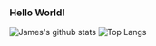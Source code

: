### Hello World!
![James's github stats](https://github-readme-stats.vercel.app/api?username=James-Oswald&count_private=true)
![Top Langs](https://github-readme-stats.vercel.app/api/top-langs/?username=James-Oswald&layout=compact&count_private=true&langs_count=10&hide=HTML,CSS,Shell,PHP)
